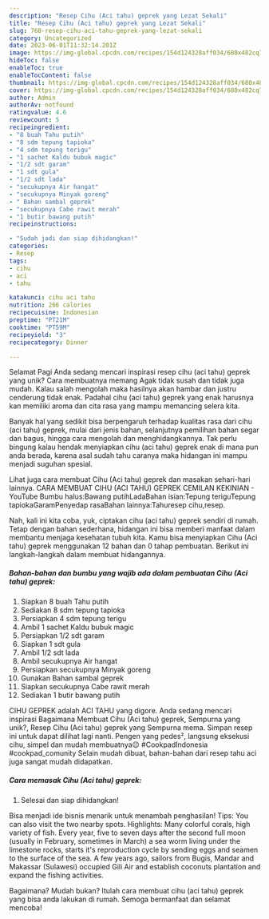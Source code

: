 ```yaml
---
description: "Resep Cihu (Aci tahu) geprek yang Lezat Sekali"
title: "Resep Cihu (Aci tahu) geprek yang Lezat Sekali"
slug: 768-resep-cihu-aci-tahu-geprek-yang-lezat-sekali
category: Uncategorized
date: 2023-06-01T11:32:14.201Z
image: https://img-global.cpcdn.com/recipes/154d124328aff034/680x482cq70/cihu-aci-tahu-geprek-foto-resep-utama.jpg
hideToc: false
enableToc: true
enableTocContent: false
thumbnail: https://img-global.cpcdn.com/recipes/154d124328aff034/680x482cq70/cihu-aci-tahu-geprek-foto-resep-utama.jpg
cover: https://img-global.cpcdn.com/recipes/154d124328aff034/680x482cq70/cihu-aci-tahu-geprek-foto-resep-utama.jpg
author: Admin
authorAv: notfound
ratingvalue: 4.6
reviewcount: 5
recipeingredient:
- "8 buah Tahu putih"
- "8 sdm tepung tapioka"
- "4 sdm tepung terigu"
- "1 sachet Kaldu bubuk magic"
- "1/2 sdt garam"
- "1 sdt gula"
- "1/2 sdt lada"
- "secukupnya Air hangat"
- "secukupnya Minyak goreng"
- " Bahan sambal geprek"
- "secukupnya Cabe rawit merah"
- "1 butir bawang putih"
recipeinstructions:

- "Sudah jadi dan siap dihidangkan!"
categories:
- Resep
tags:
- cihu
- aci
- tahu

katakunci: cihu aci tahu 
nutrition: 266 calories
recipecuisine: Indonesian
preptime: "PT21M"
cooktime: "PT59M"
recipeyield: "3"
recipecategory: Dinner

---
```



Selamat Pagi Anda sedang mencari inspirasi resep cihu (aci tahu) geprek yang unik? Cara membuatnya memang Agak tidak susah dan tidak juga mudah. Kalau salah mengolah maka hasilnya akan hambar dan justru cenderung tidak enak. Padahal cihu (aci tahu) geprek yang enak harusnya kan memiliki aroma dan cita rasa yang mampu memancing selera kita.


Banyak hal yang sedikit bisa berpengaruh terhadap kualitas rasa dari cihu (aci tahu) geprek, mulai dari jenis bahan, selanjutnya pemilihan bahan segar dan bagus, hingga cara mengolah dan menghidangkannya. Tak perlu bingung kalau hendak menyiapkan cihu (aci tahu) geprek enak di mana pun anda berada, karena asal sudah tahu caranya maka hidangan ini mampu menjadi suguhan spesial.

Lihat juga cara membuat Cihu (Aci tahu) geprek dan masakan sehari-hari lainnya. CARA MEMBUAT CIHU (ACI TAHU) GEPREK CEMILAN KEKINIAN - YouTube Bumbu halus:Bawang putihLadaBahan isian:Tepung teriguTepung tapiokaGaramPenyedap rasaBahan lainnya:Tahuresep cihu,resep.


Nah, kali ini kita coba, yuk, ciptakan cihu (aci tahu) geprek sendiri di rumah. Tetap dengan bahan sederhana, hidangan ini bisa memberi manfaat dalam membantu menjaga kesehatan tubuh kita. Kamu bisa menyiapkan Cihu (Aci tahu) geprek menggunakan 12 bahan dan 0 tahap pembuatan. Berikut ini langkah-langkah dalam membuat hidangannya.

<!--inarticleads1-->

##### Bahan-bahan dan bumbu yang wajib ada dalam pembuatan Cihu (Aci tahu) geprek:

1. Siapkan 8 buah Tahu putih
1. Sediakan 8 sdm tepung tapioka
1. Persiapkan 4 sdm tepung terigu
1. Ambil 1 sachet Kaldu bubuk magic
1. Persiapkan 1/2 sdt garam
1. Siapkan 1 sdt gula
1. Ambil 1/2 sdt lada
1. Ambil secukupnya Air hangat
1. Persiapkan secukupnya Minyak goreng
1. Gunakan  Bahan sambal geprek
1. Siapkan secukupnya Cabe rawit merah
1. Sediakan 1 butir bawang putih


CIHU GEPREK adalah ACI TAHU yang digore. Anda sedang mencari inspirasi Bagaimana Membuat Cihu (Aci tahu) geprek, Sempurna yang unik?, Resep Cihu (Aci tahu) geprek yang Sempurna mema. Simpan resep ini untuk dapat dilihat lagi nanti. Pengen yang pedes², langsung eksekusi cihu, simpel dan mudah membuatnya😉 #CookpadIndonesia #cookpad_comunity Selain mudah dibuat, bahan-bahan dari resep tahu aci juga sangat mudah didapatkan. 

<!--inarticleads2-->

##### Cara memasak Cihu (Aci tahu) geprek:


1. Selesai dan siap dihidangkan!

Bisa menjadi ide bisnis menarik untuk menambah penghasilan! Tips: You can also visit the two nearby spots. Highlights: Many colorful corals, high variety of fish. Every year, five to seven days after the second full moon (usually in February, sometimes in March) a sea worm living under the limestone rocks, starts it&#39;s reproduction cycle by sending eggs and seamen to the surface of the sea. A few years ago, sailors from Bugis, Mandar and Makassar (Sulawesi) occupied Gili Air and establish coconuts plantation and expand the fishing activities. 

Bagaimana? Mudah bukan? Itulah cara membuat cihu (aci tahu) geprek yang bisa anda lakukan di rumah. Semoga bermanfaat dan selamat mencoba!
